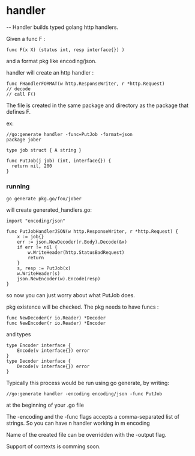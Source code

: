 # handler
--
Handler builds typed golang http handlers.

Given a func F :

    func F(x X) (status int, resp interface{}) )

and a format pkg like encoding/json.

handler will create an http handler :

    func FHandlerFORMAT(w http.ResponseWriter, r *http.Request)
    // decode
    // call F()

The file is created in the same package and directory as the package that
defines F.

ex:

    //go:generate handler -func=PutJob -format=json
    package jober

    type job struct { A string }

    func PutJob(j job) (int, interface{}) {
      return nil, 200
    }

### running

    go generate pkg.go/foo/jober

will create generated_handlers.go:

    import "encoding/json"

    func PutJobHandlerJSON(w http.ResponseWriter, r *http.Request) {
        x := job{}
        err := json.NewDecoder(r.Body).Decode(&x)
        if err != nil {
            w.WriteHeader(http.StatusBadRequest)
            return
        }
        s, resp := PutJob(x)
        w.WriteHeader(s)
        json.NewEncoder(w).Encode(resp)
    }

so now you can just worry about what PutJob does.

pkg existence will be checked. The pkg needs to have funcs :

    func NewDecoder(r io.Reader) *Decoder
    func NewEncoder(r io.Reader) *Encoder

and types

    type Encoder interface {
        Encode(v interface{}) error
    }
    type Decoder interface {
        Decode(v interface{}) error
    }

Typically this process would be run using go generate, by writing:

    //go:generate handler -encoding encoding/json -func PutJob

at the beginning of your .go file

The -encoding and the -func flags accepts a comma-separated list of strings. So
you can have n handler working in m encoding

Name of the created file can be overridden with the -output flag.

Support of contexts is comming soon.
